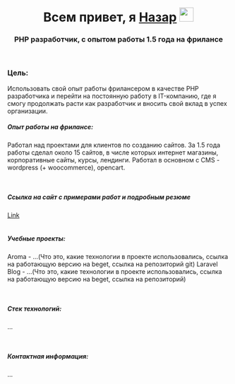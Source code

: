 <h1 align="center">Всем привет, я <a href="##" target="_blank">Назар</a> 
<img src="https://github.com/blackcater/blackcater/raw/main/images/Hi.gif" height="32"/></h1>
<h3 align="center">PHP разработчик, с опытом работы 1.5 года на фрилансе</h3>
<br>
<h3>Цель:</h3>
<p>Использовать свой опыт работы фрилансером в качестве PHP разработчика и перейти на постоянную работу в IT-компанию, где я смогу продолжать расти как разработчик и вносить свой вклад в успех организации.</p>
<h5>Опыт работы на фрилансе:</h5>
<p>Работал над проектами для клиентов по созданию сайтов. За 1.5 года работы сделал около 15 сайтов, в числе которых интернет магазины, корпоративные сайты, курсы, лендинги. Работал в основном с CMS - wordpress (+ woocommerce), opencart.</p>
<br>
<h5>Ссылка на сайт с примерами работ и подробным резюме</h5>
<a href="##">Link</a>
<br><br>
<h5>Учебные проекты:</h5>
<p>Aroma - ...(Что это, какие технологии в проекте использовались, ссылка на работающую версию на beget, ссылка на репозиторий git)
Laravel Blog - ...(Что это, какие технологии в проекте использовались, ссылка на работающую версию на beget, ссылка на репозиторий)</p>
<br>
<h5>Стек технологий:</h5>
<p>...</p>
<br>
<h5>Контактная информация:</h5>
<p>...</p>
